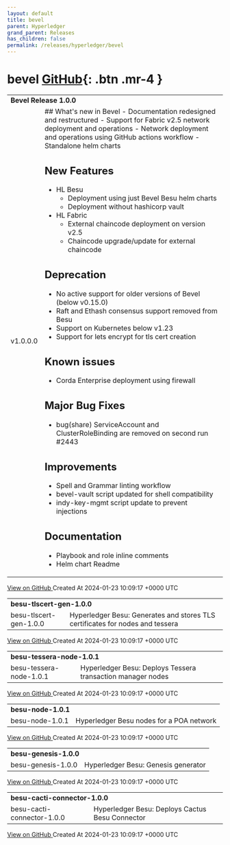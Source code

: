```yaml
---
layout: default
title: bevel
parent: Hyperledger
grand_parent: Releases
has_children: false
permalink: /releases/hyperledger/bevel
---
```


# bevel <span class="fs-3 right-align">[GitHub](https://github.com/hyperledger/bevel){: .btn .mr-4 }</span>


<div>
    <table>
        <tr>
            <td colspan="2">
                <b>
                    Bevel Release 1.0.0
                </b>
            </td>
        </tr>
        <tr>
            <td>
                <span class="chip">
                    v1.0.0.0
                </span>
            </td>
            <td>
                ## What's new in Bevel
- Documentation redesigned and restructured
- Support for Fabric v2.5 network deployment and operations
- Network deployment and operations using GitHub actions workflow 
- Standalone helm charts

## New Features
- HL Besu
  - Deployment using just Bevel Besu helm charts
  - Deployment without hashicorp vault
- HL Fabric 
  - External chaincode deployment on version v2.5
  - Chaincode upgrade/update for external chaincode
 
## Deprecation
- No active support for older versions of Bevel (below v0.15.0)
- Raft and Ethash consensus support removed from Besu
- Support on Kubernetes below v1.23
- Support for lets encrypt for tls cert creation
  
## Known issues
- Corda Enterprise deployment using firewall 
## Major Bug Fixes
- bug(share) ServiceAccount and ClusterRoleBinding are removed on second run #2443

## Improvements
- Spell and Grammar linting workflow
- bevel-vault script updated for shell compatibility
- indy-key-mgmt script update to prevent injections

## Documentation
- Playbook and role inline comments
- Helm chart Readme
            </td>
        </tr>
    </table>
    <a href="https://github.com/hyperledger/bevel/releases/tag/v1.0.0.0" class=".btn">
        View on GitHub
    </a>
    <span class="right-align">
        Created At 2024-01-23 10:09:17 +0000 UTC
    </span>
</div>

<div>
    <table>
        <tr>
            <td colspan="2">
                <b>
                    besu-tlscert-gen-1.0.0
                </b>
            </td>
        </tr>
        <tr>
            <td>
                <span class="chip">
                    besu-tlscert-gen-1.0.0
                </span>
            </td>
            <td>
                Hyperledger Besu: Generates and stores TLS certificates for nodes and tessera
            </td>
        </tr>
    </table>
    <a href="https://github.com/hyperledger/bevel/releases/tag/besu-tlscert-gen-1.0.0" class=".btn">
        View on GitHub
    </a>
    <span class="right-align">
        Created At 2024-01-23 10:09:17 +0000 UTC
    </span>
</div>

<div>
    <table>
        <tr>
            <td colspan="2">
                <b>
                    besu-tessera-node-1.0.1
                </b>
            </td>
        </tr>
        <tr>
            <td>
                <span class="chip">
                    besu-tessera-node-1.0.1
                </span>
            </td>
            <td>
                Hyperledger Besu: Deploys Tessera transaction manager nodes
            </td>
        </tr>
    </table>
    <a href="https://github.com/hyperledger/bevel/releases/tag/besu-tessera-node-1.0.1" class=".btn">
        View on GitHub
    </a>
    <span class="right-align">
        Created At 2024-01-23 10:09:17 +0000 UTC
    </span>
</div>

<div>
    <table>
        <tr>
            <td colspan="2">
                <b>
                    besu-node-1.0.1
                </b>
            </td>
        </tr>
        <tr>
            <td>
                <span class="chip">
                    besu-node-1.0.1
                </span>
            </td>
            <td>
                Hyperledger Besu nodes for a POA network
            </td>
        </tr>
    </table>
    <a href="https://github.com/hyperledger/bevel/releases/tag/besu-node-1.0.1" class=".btn">
        View on GitHub
    </a>
    <span class="right-align">
        Created At 2024-01-23 10:09:17 +0000 UTC
    </span>
</div>

<div>
    <table>
        <tr>
            <td colspan="2">
                <b>
                    besu-genesis-1.0.0
                </b>
            </td>
        </tr>
        <tr>
            <td>
                <span class="chip">
                    besu-genesis-1.0.0
                </span>
            </td>
            <td>
                Hyperledger Besu: Genesis generator
            </td>
        </tr>
    </table>
    <a href="https://github.com/hyperledger/bevel/releases/tag/besu-genesis-1.0.0" class=".btn">
        View on GitHub
    </a>
    <span class="right-align">
        Created At 2024-01-23 10:09:17 +0000 UTC
    </span>
</div>

<div>
    <table>
        <tr>
            <td colspan="2">
                <b>
                    besu-cacti-connector-1.0.0
                </b>
            </td>
        </tr>
        <tr>
            <td>
                <span class="chip">
                    besu-cacti-connector-1.0.0
                </span>
            </td>
            <td>
                Hyperledger Besu: Deploys Cactus Besu Connector
            </td>
        </tr>
    </table>
    <a href="https://github.com/hyperledger/bevel/releases/tag/besu-cacti-connector-1.0.0" class=".btn">
        View on GitHub
    </a>
    <span class="right-align">
        Created At 2024-01-23 10:09:17 +0000 UTC
    </span>
</div>

